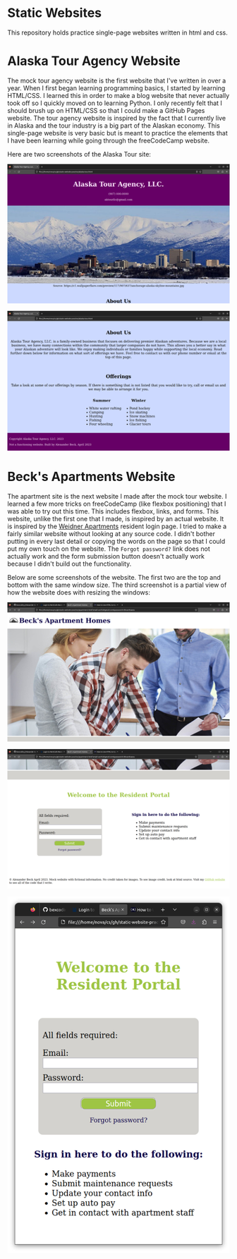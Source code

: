 # Static Websites

This repository holds practice single-page websites written in html and css.

# Alaska Tour Agency Website

The mock tour agency website is the first website that I've written in over a year. When I first began learning programming basics, I started by learning HTML/CSS. I learned this in order to make a blog website that never actually took off so I quickly moved on to learning Python. I only recently felt that I should brush up on HTML/CSS so that I could make a GitHub Pages website. The tour agency website is inspired by the fact that I currently live in Alaska and the tour industry is a big part of the Alaskan economy. This single-page website is very basic but is meant to practice the elements that I have been learning while going through the freeCodeCamp website.

Here are two screenshots of the Alaska Tour site:

![Screenshot of top half of aktour site](https://github.com/bexcoding/static-website-practice/blob/main/images/screenshot-aktour-1.png)

![Screenshot of bottom half of aktour site](https://github.com/bexcoding/static-website-practice/blob/main/images/screenshot-aktour-2.png)

# Beck's Apartments Website

The apartment site is the next website I made after the mock tour website. I learned a few more tricks on freeCodeCamp (like flexbox positioning) that I was able to try out this time. This includes flexbox, links, and forms. This website, unlike the first one that I made, is inspired by an actual website. It is inspired by the [Weidner Apartments](https://weidner.securecafe.com/residentservices/apartmentsforrent/userlogin.aspx) resident login page. I tried to make a fairly similar website without looking at any source code. I didn't bother putting in every last detail or copying the words on the page so that I could put my own touch on the website. The ```Forgot password?``` link does not actually work and the form submission button doesn't actually work because I didn't build out the functionality. 

Below are some screenshots of the website. The first two are the top and bottom with the same window size. The third screenshot is a partial view of how the website does with resizing the windows:

![Screenshot of top half of apartment website](https://github.com/bexcoding/static-website-practice/blob/main/images/screenshot-apartment-1.png)

![Screenshot of bottom half of apartment website](https://github.com/bexcoding/static-website-practice/blob/main/images/screenshot-apartment-2.png)

![Screenshot of resized apartment website](https://github.com/bexcoding/static-website-practice/blob/main/images/screenshot-apartment-3.png)
